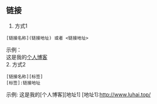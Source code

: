 ## 链接
1. 方式1
```
[链接名称](链接地址) 或者 <链接地址>
```
示例：  
这是我的[个人博客](http://www.luhai.top/)  
2. 方式2
```
[链接名称][标签]
[标签]:链接地址
```
示例:
这是我的[个人博客][地址1]
[地址1]:http://www.luhai.top/

